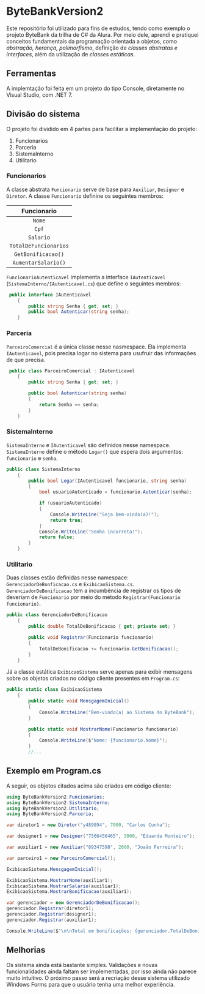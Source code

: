 # ByteBankVersion2
Este repositório foi utilizado para fins de estudos, tendo como exemplo o projeto ByteBank da trilha de C# da Alura. Por meio dele, aprendi e pratiquei conceitos fundamentais da programação orientada a objetos, como *abstração, herança, polimorfismo*, definição de *classes abstratas e interfaces*, além da utilização de *classes estáticas*. 
## Ferramentas
A implemtação foi feita em um projeto do tipo Console, diretamente no Visual Studio, com .NET 7.
## Divisão do sistema
O projeto foi dividido em 4 partes para facilitar a implementação do projeto:
1. Funcionarios
2. Parceria
3. SistemaInterno
4. Utilitario
### Funcionarios
A classe abstrata `Funcionario` serve de base para `Auxiliar`, `Designer` e `Diretor`.
A classe `Funcionario` definine os seguintes membros:

| Funcionario |
|:---------:|
| `Nome` |
| `Cpf` |
| `Salario` |
| `TotalDeFuncionarios` |
| `GetBonificacao()` |
| `AumentarSalario()`|


`FuncionarioAutenticavel` implementa a interface `IAutenticavel` (`SistemaInterno/IAutenticavel.cs`) que define o seguintes membros:
```C# 
 public interface IAutenticavel
    {
        public string Senha { get; set; }
        public bool Autenticar(string senha);
    }
```


### Parceria
`ParceiroComercial` é a única classe nesse nasmespace. Ela implementa `IAutenticavel`, pois precisa logar no sistema para usufruir das informações de que precisa.

```C#
 public class ParceiroComercial : IAutenticavel
    {
        public string Senha { get; set; }

        public bool Autenticar(string senha)
        {
            return Senha == senha;
        }
    }
```

### SistemaInterno
`SistemaInterno` e `IAutenticavel` são definidos nesse namespace. `SistemaInterno` define o método `Logar()` que espera dois argumentos: `funcionario` e `senha`.
```C#
public class SistemaInterno
    {
        public bool Logar(IAutenticavel funcionario, string senha)
        {
            bool usuarioAutenticado = funcionario.Autenticar(senha);

            if (usuarioAutenticado)
            {
                Console.WriteLine("Seja bem-vindo(a)!");
                return true;
            }
            Console.WriteLine("Senha incorreta!");
            return false;
        }
    }
```

### Utilitario
Duas classes estão definidas nesse namespace: `GerenciadorDeBonficacao.cs` e `ExibicaoSistema.cs`. `GerenciadorDeBonificacao` tem a incumbência de registrar os tipos de deveriam de `Funcionario` por meio do método `Registrar(Funcionario funcionario)`.

```C#
public class GerenciadorDeBonificacao
    {
        public double TotalDeBonificacao { get; private set; }

        public void Registrar(Funcionario funcionario)
        {
            TotalDeBonificacao += funcionario.GetBonificacao();
        }
    }
```
Já a classe estática `ExibicaoSistema` serve apenas para exibir mensagens sobre os objetos criados no código cliente presentes em `Program.cs`:
```C#
public static class ExibicaoSistema
    {
        public static void MensgagemInicial()
        {
            Console.WriteLine("Bem-vindo(a) ao Sistema do ByteBank");
        }

        public static void MostrarNome(Funcionario funcionario)
        {
            Console.WriteLine($"Nome: {funcionario.Nome}");
        }
        //...
```
## Exemplo em Program.cs
A seguir, os objetos citados acima são criados em código cliente:
```C#
using ByteBankVersion2.Funcionarios;
using ByteBankVersion2.SistemaInterno;
using ByteBankVersion2.Utilitario;
using ByteBankVersion2.Parceria;

var diretor1 = new Diretor("y489894", 7000, "Carlos Cunha");

var designer1 = new Designer("7566456465", 3000, "Eduarda Monteiro");

var auxiliar1 = new Auxiliar("89347598", 2000, "Joaão Ferreira");

var parceiro1 = new ParceiroComercial();

ExibicaoSistema.MensgagemInicial();

ExibicaoSistema.MostrarNome(auxiliar1);
ExibicaoSistema.MostrarSalario(auxiliar1);
ExibicaoSistema.MostrarBonificacao(auxiliar1);

var gerenciador = new GerenciadorDeBonificacao();
gerenciador.Registrar(diretor1);
gerenciador.Registrar(designer1);
gerenciador.Registrar(auxiliar1);

Console.WriteLine($"\n\nTotal em bonificações: {gerenciador.TotalDeBonificacao}");
```
## Melhorias
Os sistema ainda está bastante simples. Validações e novas funcionalidades ainda faltam ser implementadas, por isso ainda não parece muito intuitivo. O próximo passo será a recriação desse sistema utilizado Windows Forms para que o usuário tenha uma melhor experiência.
